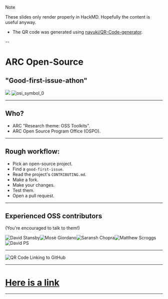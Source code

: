 > [!NOTE]
> These slides only render properly in HackMD. Hopefully the content is useful anyway.

- The QR code was generated using [nayuki/QR-Code-generator](https://github.com/nayuki/QR-Code-generator).

--

# ARC Open-Source
## "Good-first-issue-athon"

![](https://avatars.githubusercontent.com/u/87066407?s=200) ![osi_symbol_0](https://hackmd.io/_uploads/SJ3z-SDXJl.png)


---

## Who?

- ARC "Research theme: OSS Toolkits".
- ARC Open Source Program Office (OSPO).


---


## Rough workflow:

- Pick an open-source project.
- Find a `good-first-issue`.
- Read the project's `CONTRIBUTING.md`.
- Make a fork.
- Make your changes.
- Test them.
- Open a pull request.


---


## Experienced OSS contributors

(You're encouraged to talk to them!)

![David Stansby](https://avatars.githubusercontent.com/u/6197628?s=180)![Mosè Giordano](https://avatars.githubusercontent.com/u/765740?s=180)![Saransh Chopra](https://ca.slack-edge.com/T03SNFZRJ-U07FBULTFC0-f8a7f4e5662a-300)![Matthew Scroggs](https://avatars.githubusercontent.com/u/9850599?s=180)![David PS](https://ca.slack-edge.com/T03SNFZRJ-U0KDNBPK3-0a44fb0ac3cf-512)


---

 
![QR Code Linking to GitHub](https://hackmd.io/_uploads/SJ_Xkbj7kg.svg)


--- 

# [Here is a link](https://github.com/search?q=repo%3AFEniCS%2Fbasix+repo%3AFEniCS%2FFFCx+repo%3AFEniCS%2Fdolfinx+repo%3ADefElement%2FDefElement+org%3ASubmitty++org%3AOpenAstronomy+org%3Aglue-viz%2Fglue+org%3Asunpy+org%3Aastropy+org%3Ayt-project++org%3Aswcarpentry+org%3Acarpentries+org%3Adatacarpentry+org%3Alibrarycarpentry++repo%3Apybamm-team%2FPyBaMM+repo%3Ascikit-hep%2Fvector+repo%3Aglass-dev%2Fglass+repo%3Amatplotlib%2Fnapari-matplotlib+label%3A%22good+first+issue%22%2C%22difficulty%3A+easy%22+is%3Aopen+&type=issues)

---
